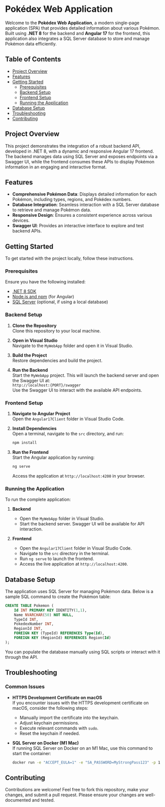 
# Pokédex Web Application

Welcome to the **Pokédex Web Application**, a modern single-page application (SPA) that provides detailed information about various Pokémon. Built using **.NET 8** for the backend and **Angular 17** for the frontend, this application also integrates a SQL Server database to store and manage Pokémon data efficiently.

## Table of Contents

- [Project Overview](#project-overview)
- [Features](#features)
- [Getting Started](#getting-started)
  - [Prerequisites](#prerequisites)
  - [Backend Setup](#backend-setup)
  - [Frontend Setup](#frontend-setup)
  - [Running the Application](#running-the-application)
- [Database Setup](#database-setup)
- [Troubleshooting](#troubleshooting)
- [Contributing](#contributing)

## Project Overview

This project demonstrates the integration of a robust backend API, developed in .NET 8, with a dynamic and responsive Angular 17 frontend. The backend manages data using SQL Server and exposes endpoints via a Swagger UI, while the frontend consumes these APIs to display Pokémon information in an engaging and interactive format.

## Features

- **Comprehensive Pokémon Data**: Displays detailed information for each Pokémon, including types, regions, and Pokédex numbers.
- **Database Integration**: Seamless interaction with a SQL Server database to retrieve and manage Pokémon data.
- **Responsive Design**: Ensures a consistent experience across various devices.
- **Swagger UI**: Provides an interactive interface to explore and test backend APIs.

## Getting Started

To get started with the project locally, follow these instructions.

### Prerequisites

Ensure you have the following installed:

- [.NET 8 SDK](https://dotnet.microsoft.com/download/dotnet/8.0)
- [Node.js and npm](https://nodejs.org/) (for Angular)
- [SQL Server](https://www.microsoft.com/en-us/sql-server/sql-server-downloads) (optional, if using a local database)

### Backend Setup

1. **Clone the Repository**  
   Clone this repository to your local machine.

2. **Open in Visual Studio**  
   Navigate to the `MyWebApp` folder and open it in Visual Studio.

3. **Build the Project**  
   Restore dependencies and build the project.

4. **Run the Backend**  
   Start the `MyWebApp` project. This will launch the backend server and open the Swagger UI at:  
   `http://localhost:{PORT}/swagger`  
   Use the Swagger UI to interact with the available API endpoints.

### Frontend Setup

1. **Navigate to Angular Project**  
   Open the `Angular17Client` folder in Visual Studio Code.

2. **Install Dependencies**  
   Open a terminal, navigate to the `src` directory, and run:
   ```bash
   npm install
   ```

3. **Run the Frontend**  
   Start the Angular application by running:
   ```bash
   ng serve
   ```
   Access the application at `http://localhost:4200` in your browser.

### Running the Application

To run the complete application:

1. **Backend**  
   - Open the `MyWebApp` folder in Visual Studio.
   - Start the backend server. Swagger UI will be available for API interaction.

2. **Frontend**  
   - Open the `Angular17Client` folder in Visual Studio Code.
   - Navigate to the `src` directory in the terminal.
   - Run `ng serve` to launch the frontend.
   - Access the live application at `http://localhost:4200`.

## Database Setup

The application uses SQL Server for managing Pokémon data. Below is a sample SQL command to create the Pokémon table:

```sql
CREATE TABLE Pokemon (
    Id INT PRIMARY KEY IDENTITY(1,1),
    Name NVARCHAR(50) NOT NULL,
    TypeId INT,
    PokedexNumber INT,
    RegionId INT,
    FOREIGN KEY (TypeId) REFERENCES Type(Id),
    FOREIGN KEY (RegionId) REFERENCES Region(Id)
);
```

You can populate the database manually using SQL scripts or interact with it through the API.

## Troubleshooting

### Common Issues

- **HTTPS Development Certificate on macOS**  
  If you encounter issues with the HTTPS development certificate on macOS, consider the following steps:
  - Manually import the certificate into the keychain.
  - Adjust keychain permissions.
  - Execute relevant commands with `sudo`.
  - Reset the keychain if needed.

- **SQL Server on Docker (M1 Mac)**  
  If running SQL Server on Docker on an M1 Mac, use this command to start the container:
  ```bash
  docker run -e "ACCEPT_EULA=1" -e "SA_PASSWORD=MyStrongPass123" -p 1433:1433 -d --name sql_server mcr.microsoft.com/mssql/server
  ```

## Contributing

Contributions are welcome! Feel free to fork this repository, make your changes, and submit a pull request. Please ensure your changes are well-documented and tested.
